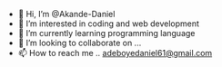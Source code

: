 - 👋 Hi, I’m @Akande-Daniel
- 👀 I’m interested in coding and web development
- 🌱 I’m currently learning programming language
- 💞️ I’m looking to collaborate on ...
- 📫 How to reach me .. adeboyedaniel61@gmail.com

<!---
Akande-Daniel/Akande-Daniel is a ✨ special ✨ repository because its `README.md` (this file) appears on your GitHub profile.
You can click the Preview link to take a look at your changes.
--->
